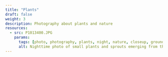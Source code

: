 ```yaml
---
title: "Plants"
draft: false
weight: 3
description: Photography about plants and nature
resources:
  - src: P1013400.JPG
    params:
      tags: [photo, photography, plants, night, nature, closeup, ground]
      alt: Nighttime photo of small plants and sprouts emerging from the forest floor, highlighted by a beam of light.
---
```



